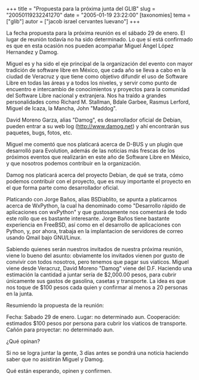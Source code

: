 +++
title = "Propuesta para la próxima junta del GLIB"
slug = "20050119232241270"
date = "2005-01-19 23:22:00"
[taxonomies]
tema = ["glib"]
autor = ["jacob israel cervantes luevano"]
+++

La fecha propuesta para la próxima reunión es el sábado 29 de enero. El
lugar de reunión todavía no ha sido determinado. Lo que sí está
confirmado es que en esta ocasión nos pueden acompañar Miguel Ángel
López Hernandez y Damog.

<!-- more -->
Miguel es y ha sido el eje principal de la organización del evento con
mayor tradición de software libre en México, que cada año se lleva a
cabo en la ciudad de Veracruz y que tiene como objetivo difundir el uso
de Software Libre en todas las áreas y a todos los niveles, y servir
como punto de encuentro e intercambio de conocimientos y proyectos para
la comunidad del Software Libre nacional y extranjera. Nos ha traído a
grandes personalidades como Richard M. Stallman, Bdale Garbee, Rasmus
Lerford, Miguel de Icaza, la Mancha, John &quot;Maddog&quot;.

David Moreno Garza, alias &quot;Damog&quot;, es desarrollador oficial de
Debian, pueden entrar a su web log (http://www.damog.net) y ahí
encontrarán sus paquetes, bugs, fotos, etc.

Miguel me comentó que nos platicará acerca de D-BUS y un plugin que
desarrolló para Evolution, además de las noticias más frescas de los
próximos eventos que realizarán en este año de Software Libre en México,
y que nosotros podemos contribuir en la organización.

Damog nos platicará acerca del proyecto Debian, de qué se trata, cómo
podemos contribuir con el proyecto, que es muy importante el proyecto en
el que forma parte como desarrollador oficial.

Platicando con Jorge Baños, alias BSDiablito, se apunta a platicarnos
acerca de WxPython, la cual ha denominado como &quot;Desarrollo rápido
de aplicaciones con wxPython&quot; y que gustosamente nos comentará de
todo este rollo que es bastante interesante. Jorge Baños tiene bastante
experiencia en FreeBSD, así como en el desarrollo de aplicaciones con
Python, y, por ahora, trabaja en la implantacion de servidores de correo
usando Qmail bajo GNU/Linux.

Sabiendo quienes serán nuestros invitados de nuestra próxima reunión,
viene lo bueno del asunto: obviamente los invitados vienen por gusto de
convivir con todos nosotros, pero tenemos que pagar sus viaticos. Miguel
viene desde Veracruz, David Moreno &quot;Damog&quot; viene del D.F.
Haciendo una estimación la cantidad a juntar sería de $2,000.00 pesos,
para cubrir únicamente sus gastos de gasolina, casetas y transporte. La
idea es que nos toque de $100 pesos cada quien y confirmar al menos a 20
personas en la junta.

Resumiendo la propuesta de la reunión:

Fecha: Sabado 29 de enero. Lugar: no determinado aun. Cooperación:
estimados $100 pesos por persona para cubrir los viaticos de transporte.
Cañón para proyectar: no determinado aun.

¿Qué opinan?

Si no se logra juntar la gente, 3 días antes se pondrá una noticia
haciendo saber que no asistirán Miguel y Damog.

Qué están esperando, opinen y confirmen.

